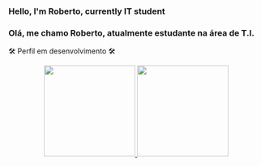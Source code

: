 ### Hello, I'm Roberto, currently IT student
### Olá, me chamo Roberto, atualmente estudante na área de T.I. 


🛠️ Perfil em desenvolvimento 🛠️


<div align="center">
  <a href="https://github.com/Rexorb">
  <img height="180em" src="https://github-readme-stats.vercel.app/api?username=Rexorb&show_icons=true&theme=vision-friendly-dark&include_all_commits=true&count_private=true"/>
  <img height="180em" src="https://github-readme-stats.vercel.app/api/top-langs/?username=Rexorb&layout=compact&langs_count=7&theme=vision-friendly-dark"/>
</div>
